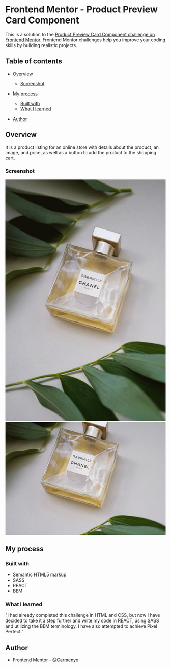 # Frontend Mentor - Product Preview Card Component

This is a solution to the [Product Preview Card Component challenge on Frontend Mentor](https://www.frontendmentor.io/challenges/qr-code-component-iux_sIO_H). Frontend Mentor challenges help you improve your coding skills by building realistic projects. 

## Table of contents

- [Overview](#overview)
  - [Screenshot](#screenshot)

- [My process](#my-process)
	- [Built with](#built-with)
	- [What I learned](#what-i-learned)

- [Author](#author)



## Overview

It is a product listing for an online store with details about the product, an image, and price, as well as a button to add the product to the shopping cart.

### Screenshot

![Desktop version](./src/images/image-product-desktop.jpg)
![Mobile version](./src/images/image-product-mobile.jpg)


## My process

### Built with

- Semantic HTML5 markup
- SASS
- REACT
- BEM


### What I learned

"I had already completed this challenge in HTML and CSS, but now I have decided to take it a step further and write my code in REACT, using SASS and utilizing the BEM terminology. I have also attempted to achieve Pixel Perfect."


## Author

- Frontend Mentor - [@Carmenyo](https://www.frontendmentor.io/profile/Carmenyo)
